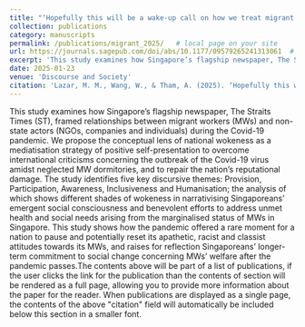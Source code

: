 ```yaml
---
title: "‘Hopefully this will be a wake-up call on how we treat migrant workers’: National wokeness in press reports during the Covid-19 pandemic"
collection: publications
category: manuscripts
permalink: /publications/migrant_2025/   # local page on your site
url: https://journals.sagepub.com/doi/abs/10.1177/09579265241313061  # external journal link
excerpt: 'This study examines how Singapore’s flagship newspaper, The Straits Times (ST), framed relationships between migrant workers (MWs) and non-state actors (NGOs, companies and individuals) during the Covid-19 pandemic. We propose the conceptual lens of national wokeness as a mediatisation strategy of positive self-presentation to overcome international criticisms concerning the outbreak of the Covid-19 virus amidst neglected MW dormitories, and to repair the nation’s reputational damage. The study identifies five key discursive themes: Provision, Participation, Awareness, Inclusiveness and Humanisation; the analysis of which shows different shades of wokeness in narrativising Singaporeans’ emergent social consciousness and benevolent efforts to address unmet health and social needs arising from the marginalised status of MWs in Singapore. This study shows how the pandemic offered a rare moment for a nation to pause and potentially reset its apathetic, racist and classist attitudes towards its MWs, and raises for reflection Singaporeans’ longer-term commitment to social change concerning MWs’ welfare after the pandemic passes.'
date: 2025-01-23
venue: 'Discourse and Society'
citation: 'Lazar, M. M., Wang, W., & Tham, A. (2025). ‘Hopefully this will be a wake-up call on how we treat migrant workers’: National wokeness in press reports during the Covid-19 pandemic. Discourse & Society, 0(0). https://doi.org/10.1177/09579265241313061.'
---
```


This study examines how Singapore’s flagship newspaper, The Straits Times (ST), framed relationships between migrant workers (MWs) and non-state actors (NGOs, companies and individuals) during the Covid-19 pandemic. We propose the conceptual lens of national wokeness as a mediatisation strategy of positive self-presentation to overcome international criticisms concerning the outbreak of the Covid-19 virus amidst neglected MW dormitories, and to repair the nation’s reputational damage. The study identifies five key discursive themes: Provision, Participation, Awareness, Inclusiveness and Humanisation; the analysis of which shows different shades of wokeness in narrativising Singaporeans’ emergent social consciousness and benevolent efforts to address unmet health and social needs arising from the marginalised status of MWs in Singapore. This study shows how the pandemic offered a rare moment for a nation to pause and potentially reset its apathetic, racist and classist attitudes towards its MWs, and raises for reflection Singaporeans’ longer-term commitment to social change concerning MWs’ welfare after the pandemic passes.The contents above will be part of a list of publications, if the user clicks the link for the publication than the contents of section will be rendered as a full page, allowing you to provide more information about the paper for the reader. When publications are displayed as a single page, the contents of the above "citation" field will automatically be included below this section in a smaller font.
